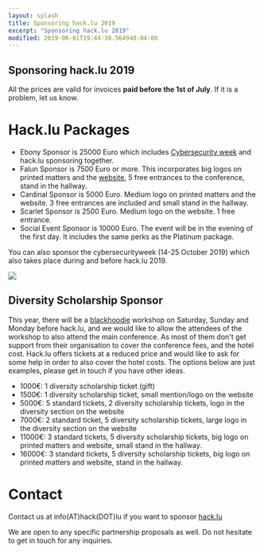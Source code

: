```yaml
---
layout: splash
title: Sponsoring hack.lu 2019
excerpt: "Sponsoring hack.lu 2019"
modified: 2019-06-01T19:44:38.564948-04:00
---
```



Sponsoring hack.lu 2019
-----------------------

All the prices are valid for invoices **paid before the 1st of July**. If it is a problem, let us know.

Hack.lu Packages
================

- Ebony Sponsor is 25000 Euro which includes [Cybersecurity week](https://cybersecurityweek.lu/sponsor/) and hack.lu sponsoring together.
- Falun Sponsor is 7500 Euro or more. This incorporates big logos on printed matters and the [website](https://hack.lu), 5 free entrances to the conference, stand in the hallway.
- Cardinal Sponsor is 5000 Euro. Medium logo on printed matters and the website.  3 free entrances are included and small stand in the hallway.
- Scarlet Sponsor is 2500 Euro. Medium logo on the website. 1 free entrance.
- Social Event Sponsor is 10000 Euro. The event will be in the evening of the first day. It includes the same perks as the Platinum package.

You can also sponsor the cybersecurityweek (14-25 October 2019) which also takes place during and before hack.lu 2019.

![](https://cybersecurityweek.lu/assets/img/pour_siteweb_tableau-sponsor-2019-resized.png)

Diversity Scholarship Sponsor
-----------------------------

This year, there will be a [blackhoodie](https://www.blackhoodie.re/) workshop on Saturday, Sunday and Monday before hack.lu, and we would like to allow the attendees of the workshop to also attend the main conference. As most of them don't get support from their organisation to cover the conference fees, and the hotel cost.
Hack.lu offers tickets at a reduced price and would like to ask for some help in order to also cover the hotel costs.
The options below are just examples, please get in touch if you have other ideas.

- 1000€: 1 diversity scholarship ticket (gift)
- 1500€: 1 diversity scholarship ticket, small mention/logo on the website
- 5000€: 5 standard tickets, 2 diversity scholarship tickets, logo in the diversity section on the website
- 7000€: 2 standard ticket, 5 diversity scholarship tickets, large logo in the diversity section on the website
- 11000€: 3 standard tickets, 5 diversity scholarship tickets, big logo on printed matters and website, small stand in the hallway.
- 16000€: 3 standard tickets, 5 diversity scholarship tickets, big logo on printed matters and website, stand in the hallway.

Contact
=======

Contact us at info(AT)hack(DOT)lu if you want to sponsor [hack.lu](https://hack.lu)

We are open to any specific partnership proposals as well. Do not hesitate to get in touch for any inquiries.

